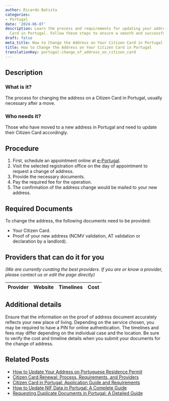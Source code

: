 ```yaml
---
author: Ricardo Batista
categories:
- Portugal
date: '2024-06-07'
description: Learn the process and requirements for updating your address on a Citizen
  Card in Portugal. Follow these steps to ensure a smooth and successful change.
draft: false
meta_title: How to Change the Address on Your Citizen Card in Portugal
title: How to Change the Address on Your Citizen Card in Portugal
translationKey: portugal-change_of_address_on_citizen_card
---
```


## Description
### What is it?
The process for changing the address on a Citizen Card in Portugal, usually necessary after a move.
### Who needs it?
Those who have moved to a new address in Portugal and need to update their Citizen Card accordingly.

## Procedure
1. First, schedule an appointment online at [e-Portugal](https://eportugal.gov.pt/pt/servicos/alterar-a-morada-do-cartao-de-cidadao).
2. Visit the selected registration office on the day of appointment to request a change of address.
3. Provide the necessary documents.
4. Pay the required fee for the operation.
5. The confirmation of the address change would be mailed to your new address.

## Required Documents
To change the address, the following documents need to be provided:
- Your Citizen Card.
- Proof of your new address (NCMV validation, AT validation or declaration by a landlord).
  
## Providers that can do it for you

_(We are currently curating the best providers. If you are or know a provider, please contact us or edit the page directly)_

| Provider        |     Website     |     Timelines    |       Cost      |
| --------------- | --------------- |  :-------------: | :-------------: |

## Additional details
Ensure that the information on the proof of address document accurately reflects your new place of living. Depending on the service chosen, you may be required to have a PIN for online authentication. 
The timelines and fees may differ depending on the individual case and the location. Be sure to verify the cost and timeline details when you submit your documents for the change of address.


## Related Posts

- [How to Update Your Address on Portuguese Residence Permit](https://tramitit.com/guides/portugal/change_of_address_on_residence_permit/)
- [Citizen Card Renewal: Process, Requirements, and Providers](https://tramitit.com/guides/portugal/renewal_of_citizen_card/)
- [Citizen Card in Portugal: Application Guide and Requirements](https://tramitit.com/guides/portugal/request_for_citizen_card/)
- [How to Update NIF Data in Portugal: A Complete Guide](https://tramitit.com/guides/portugal/request_for_change_of_nif_data/)
- [Requesting Duplicate Documents in Portugal: A Detailed Guide](https://tramitit.com/guides/portugal/request_for_duplicate_documents/)